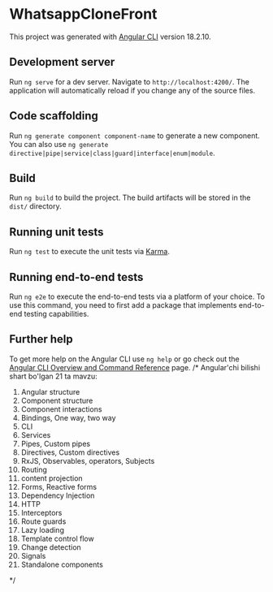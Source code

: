 # WhatsappCloneFront

This project was generated with [Angular CLI](https://github.com/angular/angular-cli) version 18.2.10.

## Development server

Run `ng serve` for a dev server. Navigate to `http://localhost:4200/`. The application will automatically reload if you change any of the source files.

## Code scaffolding

Run `ng generate component component-name` to generate a new component. You can also use `ng generate directive|pipe|service|class|guard|interface|enum|module`.

## Build

Run `ng build` to build the project. The build artifacts will be stored in the `dist/` directory.

## Running unit tests

Run `ng test` to execute the unit tests via [Karma](https://karma-runner.github.io).

## Running end-to-end tests

Run `ng e2e` to execute the end-to-end tests via a platform of your choice. To use this command, you need to first add a package that implements end-to-end testing capabilities.

## Further help

To get more help on the Angular CLI use `ng help` or go check out the [Angular CLI Overview and Command Reference](https://angular.dev/tools/cli) page.
/\*
Angular'chi bilishi shart bo'lgan 21 ta mavzu:

1. Angular structure
2. Component structure
3. Component interactions
4. Bindings, One way, two way
5. CLI
6. Services
7. Pipes, Custom pipes
8. Directives, Custom directives
9. RxJS, Observables, operators, Subjects
10. Routing
11. content projection
12. Forms, Reactive forms
13. Dependency Injection
14. HTTP
15. Interceptors
16. Route guards
17. Lazy loading
18. Template control flow
19. Change detection
20. Signals
21. Standalone components

\*/
